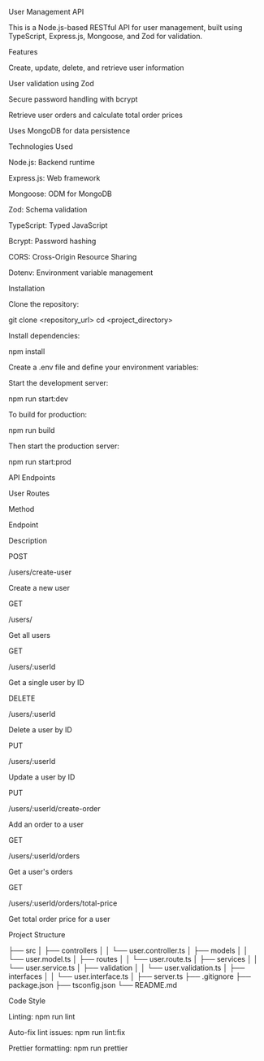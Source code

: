 User Management API

This is a Node.js-based RESTful API for user management, built using TypeScript, Express.js, Mongoose, and Zod for validation.

Features

Create, update, delete, and retrieve user information

User validation using Zod

Secure password handling with bcrypt

Retrieve user orders and calculate total order prices

Uses MongoDB for data persistence

Technologies Used

Node.js: Backend runtime

Express.js: Web framework

Mongoose: ODM for MongoDB

Zod: Schema validation

TypeScript: Typed JavaScript

Bcrypt: Password hashing

CORS: Cross-Origin Resource Sharing

Dotenv: Environment variable management

Installation

Clone the repository:

git clone <repository_url>
cd <project_directory>

Install dependencies:

npm install

Create a .env file and define your environment variables:

Start the development server:

npm run start:dev

To build for production:

npm run build

Then start the production server:

npm run start:prod

API Endpoints

User Routes

Method

Endpoint

Description

POST

/users/create-user

Create a new user

GET

/users/

Get all users

GET

/users/:userId

Get a single user by ID

DELETE

/users/:userId

Delete a user by ID

PUT

/users/:userId

Update a user by ID

PUT

/users/:userId/create-order

Add an order to a user

GET

/users/:userId/orders

Get a user's orders

GET

/users/:userId/orders/total-price

Get total order price for a user

Project Structure

├── src
│   ├── controllers
│   │   └── user.controller.ts
│   ├── models
│   │   └── user.model.ts
│   ├── routes
│   │   └── user.route.ts
│   ├── services
│   │   └── user.service.ts
│   ├── validation
│   │   └── user.validation.ts
│   ├── interfaces
│   │   └── user.interface.ts
│   ├── server.ts
├── .gitignore
├── package.json
├── tsconfig.json
└── README.md

Code Style

Linting: npm run lint

Auto-fix lint issues: npm run lint:fix

Prettier formatting: npm run prettier